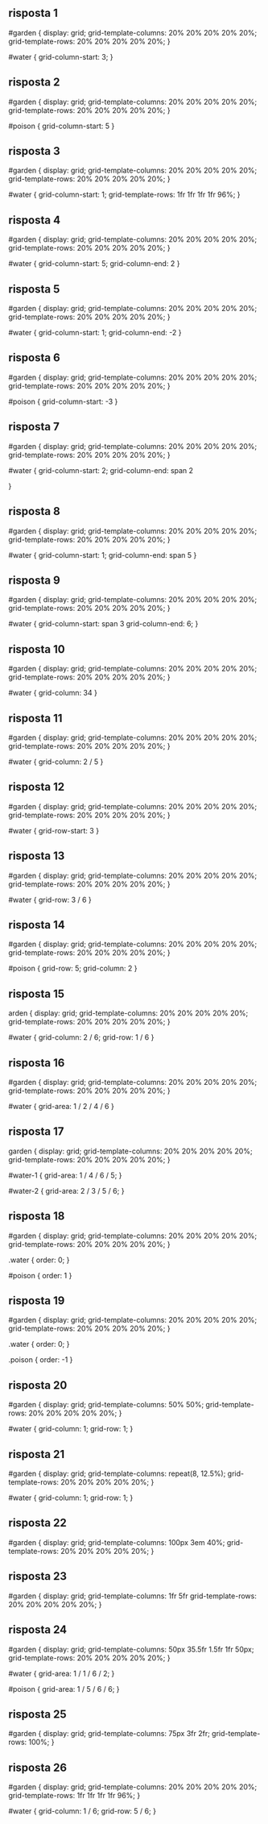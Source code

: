 ## risposta 1
#garden {
  display: grid;
  grid-template-columns: 20% 20% 20% 20% 20%;
  grid-template-rows: 20% 20% 20% 20% 20%;
}

#water {
grid-column-start: 3;
}
## risposta 2
#garden {
  display: grid;
  grid-template-columns: 20% 20% 20% 20% 20%;
  grid-template-rows: 20% 20% 20% 20% 20%;
}

#poison {
grid-column-start: 5
}
## risposta 3
#garden {
  display: grid;
  grid-template-columns: 20% 20% 20% 20% 20%;
  grid-template-rows: 20% 20% 20% 20% 20%;
}

#water {
  grid-column-start: 1;
grid-template-rows: 1fr 1fr 1fr 1fr 96%;
}
## risposta 4
#garden {
  display: grid;
  grid-template-columns: 20% 20% 20% 20% 20%;
  grid-template-rows: 20% 20% 20% 20% 20%;
}

#water {
  grid-column-start: 5;
grid-column-end: 2
}
## risposta 5
#garden {
  display: grid;
  grid-template-columns: 20% 20% 20% 20% 20%;
  grid-template-rows: 20% 20% 20% 20% 20%;
}

#water {
  grid-column-start: 1;
grid-column-end: -2
}
## risposta 6
#garden {
  display: grid;
  grid-template-columns: 20% 20% 20% 20% 20%;
  grid-template-rows: 20% 20% 20% 20% 20%;
}

#poison {
grid-column-start: -3
}
## risposta 7
#garden {
  display: grid;
  grid-template-columns: 20% 20% 20% 20% 20%;
  grid-template-rows: 20% 20% 20% 20% 20%;
}

#water {
  grid-column-start: 2;
grid-column-end: span 2

}
## risposta 8
#garden {
  display: grid;
  grid-template-columns: 20% 20% 20% 20% 20%;
  grid-template-rows: 20% 20% 20% 20% 20%;
}

#water {
  grid-column-start: 1;
grid-column-end: span 5
}
## risposta 9
#garden {
  display: grid;
  grid-template-columns: 20% 20% 20% 20% 20%;
  grid-template-rows: 20% 20% 20% 20% 20%;
}

#water {
grid-column-start: span 3
  grid-column-end: 6;
}
## risposta 10
#garden {
  display: grid;
  grid-template-columns: 20% 20% 20% 20% 20%;
  grid-template-rows: 20% 20% 20% 20% 20%;
}

#water {
grid-column: 34
}
## risposta 11
#garden {
  display: grid;
  grid-template-columns: 20% 20% 20% 20% 20%;
  grid-template-rows: 20% 20% 20% 20% 20%;
}

#water {
grid-column: 2 / 5
}
## risposta 12
#garden {
  display: grid;
  grid-template-columns: 20% 20% 20% 20% 20%;
  grid-template-rows: 20% 20% 20% 20% 20%;
}

#water {
grid-row-start: 3
}
## risposta 13
#garden {
  display: grid;
  grid-template-columns: 20% 20% 20% 20% 20%;
  grid-template-rows: 20% 20% 20% 20% 20%;
}

#water {
grid-row: 3 / 6
}

## risposta 14
#garden {
  display: grid;
  grid-template-columns: 20% 20% 20% 20% 20%;
  grid-template-rows: 20% 20% 20% 20% 20%;
}

#poison {
grid-row: 5;
grid-column: 2
}
## risposta 15
arden {
  display: grid;
  grid-template-columns: 20% 20% 20% 20% 20%;
  grid-template-rows: 20% 20% 20% 20% 20%;
}

#water {
grid-column: 2 / 6;
grid-row: 1 / 6
}
## risposta 16
#garden {
  display: grid;
  grid-template-columns: 20% 20% 20% 20% 20%;
  grid-template-rows: 20% 20% 20% 20% 20%;
}

#water {
grid-area: 1 / 2 / 4 / 6
}
## risposta 17
garden {
  display: grid;
  grid-template-columns: 20% 20% 20% 20% 20%;
  grid-template-rows: 20% 20% 20% 20% 20%;
}

#water-1 {
  grid-area: 1 / 4 / 6 / 5;
}

#water-2 {
grid-area: 2  / 3 / 5 / 6;
}
## risposta 18
#garden {
  display: grid;
  grid-template-columns: 20% 20% 20% 20% 20%;
  grid-template-rows: 20% 20% 20% 20% 20%;
}

.water {
  order: 0;
}

#poison {
order: 1
}
## risposta 19
#garden {
  display: grid;
  grid-template-columns: 20% 20% 20% 20% 20%;
  grid-template-rows: 20% 20% 20% 20% 20%;
}

.water {
  order: 0;
}

.poison {
order: -1
}
## risposta 20
#garden {
  display: grid;
grid-template-columns: 50% 50%;
  grid-template-rows: 20% 20% 20% 20% 20%;
}

#water {
  grid-column: 1;
  grid-row: 1;
}
## risposta 21
#garden {
  display: grid;
grid-template-columns: repeat(8, 12.5%);
  grid-template-rows: 20% 20% 20% 20% 20%;
}

#water {
  grid-column: 1;
  grid-row: 1;
}
## risposta 22
#garden {
  display: grid;
grid-template-columns: 100px 3em 40%;
  grid-template-rows: 20% 20% 20% 20% 20%;
}
## risposta 23
#garden {
  display: grid;
grid-template-columns: 1fr 5fr
  grid-template-rows: 20% 20% 20% 20% 20%;
}
## risposta 24
#garden {
  display: grid;
grid-template-columns: 50px 35.5fr 1.5fr 1fr 50px;
  grid-template-rows: 20% 20% 20% 20% 20%;
}

#water {
  grid-area: 1 / 1 / 6 / 2;
}

#poison {
  grid-area: 1 / 5 / 6 / 6;
}
## risposta 25
#garden {
  display: grid;
grid-template-columns: 75px 3fr 2fr;
  grid-template-rows: 100%;
}
## risposta 26
#garden {
  display: grid;
  grid-template-columns: 20% 20% 20% 20% 20%;
grid-template-rows: 1fr 1fr 1fr 1fr 96%;
}

#water {
  grid-column: 1 / 6;
  grid-row: 5 / 6;
}

